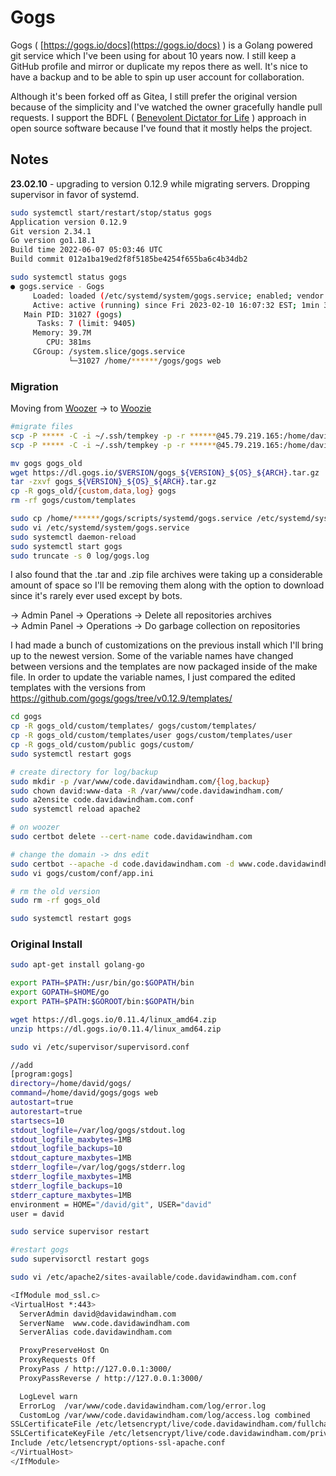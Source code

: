 # Gogs

Gogs ( [https://gogs.io/docs](https://gogs.io/docs) ) is a Golang powered git service which I've been using for about 10 years now. I still keep a GitHub profile and mirror or duplicate my repos there as well. It's nice to have a backup and to be able to spin up user account for collaboration.

Although it's been forked off as Gitea, I still prefer the original version because of the simplicity and I've watched the owner gracefully handle pull requests. I support the BDFL ( [Benevolent Dictator for Life](https://en.wikipedia.org/wiki/Benevolent_dictator_for_life) ) approach in open source software because I've found that it mostly helps the project.  

## Notes

**23.02.10** - upgrading to version 0.12.9 while migrating servers. Dropping supervisor in favor of systemd. 

```bash 
sudo systemctl start/restart/stop/status gogs
Application version 0.12.9
Git version 2.34.1
Go version go1.18.1
Build time 2022-06-07 05:03:46 UTC
Build commit 012a1ba19ed2f8f5185be4254f655ba6c4b34db2 

sudo systemctl status gogs
● gogs.service - Gogs
     Loaded: loaded (/etc/systemd/system/gogs.service; enabled; vendor preset: enabled)
     Active: active (running) since Fri 2023-02-10 16:07:32 EST; 1min 36s ago
   Main PID: 31027 (gogs)
      Tasks: 7 (limit: 9405)
     Memory: 39.7M
        CPU: 381ms
     CGroup: /system.slice/gogs.service
             └─31027 /home/******/gogs/gogs web
```
### Migration

Moving from [Woozer](/docs/computers/woozer) -> to [Woozie](/docs/computers/woozie)

```bash 
#migrate files
scp -P ***** -C -i ~/.ssh/tempkey -p -r ******@45.79.219.165:/home/david/gogs /home/******
scp -P ***** -C -i ~/.ssh/tempkey -p -r ******@45.79.219.165:/home/david/gogs-repositories /home/******

mv gogs gogs_old
wget https://dl.gogs.io/$VERSION/gogs_${VERSION}_${OS}_${ARCH}.tar.gz
tar -zxvf gogs_${VERSION}_${OS}_${ARCH}.tar.gz
cp -R gogs_old/{custom,data,log} gogs
rm -rf gogs/custom/templates

sudo cp /home/******/gogs/scripts/systemd/gogs.service /etc/systemd/system/
sudo vi /etc/systemd/system/gogs.service
sudo systemctl daemon-reload
sudo systemctl start gogs
sudo truncate -s 0 log/gogs.log
```

I also found that the .tar and .zip file archives were taking up a considerable amount of space so I'll be removing them along with the option to download since it's rarely ever used except by bots. 

-> Admin Panel -> Operations -> Delete all repositories archives  
-> Admin Panel -> Operations -> Do garbage collection on repositories

I had made a bunch of customizations on the previous install which I'll bring up to the newest version. Some of the variable names have changed between versions and the templates are now packaged inside of the make file. In order to update the variable names, I just compared the edited templates with the versions from https://github.com/gogs/gogs/tree/v0.12.9/templates/

```bash
cd gogs 
cp -R gogs_old/custom/templates/ gogs/custom/templates/
cp -R gogs_old/custom/templates/user gogs/custom/templates/user
cp -R gogs_old/custom/public gogs/custom/
sudo systemctl restart gogs

# create directory for log/backup
sudo mkdir -p /var/www/code.davidawindham.com/{log,backup}
sudo chown david:www-data -R /var/www/code.davidawindham.com/
sudo a2ensite code.davidawindham.com.conf
sudo systemctl reload apache2

# on woozer
sudo certbot delete --cert-name code.davidawindham.com

# change the domain -> dns edit
sudo certbot --apache -d code.davidawindham.com -d www.code.davidawindham.com
sudo vi gogs/custom/conf/app.ini

# rm the old version
sudo rm -rf gogs_old

sudo systemctl restart gogs
```

### Original Install 
```bash
sudo apt-get install golang-go

export PATH=$PATH:/usr/bin/go:$GOPATH/bin
export GOPATH=$HOME/go                                                                           
export PATH=$PATH:$GOROOT/bin:$GOPATH/bin

wget https://dl.gogs.io/0.11.4/linux_amd64.zip
unzip https://dl.gogs.io/0.11.4/linux_amd64.zip

sudo vi /etc/supervisor/supervisord.conf

//add 
[program:gogs]
directory=/home/david/gogs/
command=/home/david/gogs/gogs web
autostart=true
autorestart=true
startsecs=10
stdout_logfile=/var/log/gogs/stdout.log
stdout_logfile_maxbytes=1MB
stdout_logfile_backups=10
stdout_capture_maxbytes=1MB
stderr_logfile=/var/log/gogs/stderr.log
stderr_logfile_maxbytes=1MB
stderr_logfile_backups=10
stderr_capture_maxbytes=1MB
environment = HOME="/david/git", USER="david"
user = david

sudo service supervisor restart

#restart gogs 
sudo supervisorctl restart gogs

sudo vi /etc/apache2/sites-available/code.davidawindham.com.conf

<IfModule mod_ssl.c>
<VirtualHost *:443>
  ServerAdmin david@davidawindham.com
  ServerName  www.code.davidawindham.com
  ServerAlias code.davidawindham.com

  ProxyPreserveHost On
  ProxyRequests Off
  ProxyPass / http://127.0.0.1:3000/
  ProxyPassReverse / http://127.0.0.1:3000/

  LogLevel warn
  ErrorLog  /var/www/code.davidawindham.com/log/error.log
  CustomLog /var/www/code.davidawindham.com/log/access.log combined
SSLCertificateFile /etc/letsencrypt/live/code.davidawindham.com/fullchain.pem
SSLCertificateKeyFile /etc/letsencrypt/live/code.davidawindham.com/privkey.pem
Include /etc/letsencrypt/options-ssl-apache.conf
</VirtualHost>
</IfModule>
```
